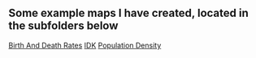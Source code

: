 
## Some example maps I have created, located in the subfolders below

[Birth And Death Rates](/Lab07_Data/final/Map1_BirthDeath.pdf)
[IDK](/Lab07_Data/final/Map1_NatInc.pdf)
[Population Density](/Lab07_Data/final/Map1_PopDen.pdf)

